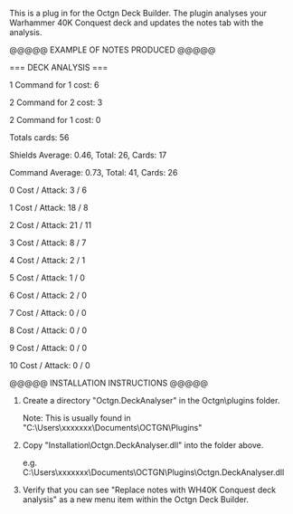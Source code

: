 This is a plug in for the Octgn Deck Builder. 
The plugin analyses your Warhammer 40K Conquest deck and updates the notes tab with the analysis.

@@@@@ EXAMPLE OF NOTES PRODUCED @@@@@ 

=== DECK ANALYSIS ===

1 Command for 1 cost: 6

2 Command for 2 cost: 3

2 Command for 1 cost: 0

Totals cards: 56

Shields Average: 0.46, Total: 26, Cards: 17

Command Average: 0.73, Total: 41, Cards: 26

  0 Cost / Attack:   3    /      6
  
  1 Cost / Attack:  18    /      8
  
  2 Cost / Attack:  21    /     11
  
  3 Cost / Attack:   8    /      7
  
  4 Cost / Attack:   2    /      1
  
  5 Cost / Attack:   1    /      0
  
  6 Cost / Attack:   2    /      0
  
  7 Cost / Attack:   0    /      0
  
  8 Cost / Attack:   0    /      0
  
  9 Cost / Attack:   0    /      0
  
 10 Cost / Attack:   0    /      0


@@@@@ INSTALLATION INSTRUCTIONS @@@@@ 

1. Create a directory "Octgn.DeckAnalyser" in the Octgn\plugins folder.

	Note: This is usually found in "C:\Users\xxxxxxx\Documents\OCTGN\Plugins"
	
2. Copy "Installation\Octgn.DeckAnalyser.dll" into the folder above.

	e.g. C:\Users\xxxxxxx\Documents\OCTGN\Plugins\Octgn.DeckAnalyser.dll
	
3. Verify that you can see "Replace notes with WH40K Conquest deck analysis" as a new menu item within the Octgn Deck Builder.
